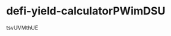 # defi-yield-calculatorPWimDSU





























































tsvUVMthUE
